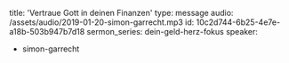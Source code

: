 title: 'Vertraue Gott in deinen Finanzen'
type: message
audio: /assets/audio/2019-01-20-simon-garrecht.mp3
id: 10c2d744-6b25-4e7e-a18b-503b947b7d18
sermon_series: dein-geld-herz-fokus
speaker:
  - simon-garrecht
